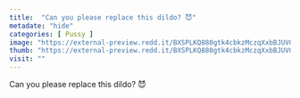 ```yaml
---
title:  "Can you please replace this dildo? 😈"
metadate: "hide"
categories: [ Pussy ]
image: "https://external-preview.redd.it/BXSPLKQ880gtk4cbkzMczqXxbBJUVGNP4IRGntQgpcM.jpg?auto=webp&s=ea37b7b196cbad06b6dc41ef5dab6e69cad93e40"
thumb: "https://external-preview.redd.it/BXSPLKQ880gtk4cbkzMczqXxbBJUVGNP4IRGntQgpcM.jpg?width=320&crop=smart&auto=webp&s=85c3938033b341fdfb49172cda89be69ea8b6dee"
visit: ""
---
```

Can you please replace this dildo? 😈
